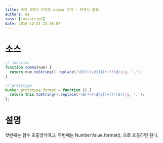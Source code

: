 ```yaml
---
title: 숫자 3자리 단위로 comma 추가 - 정규식 활용
authors: me
tags: [javascript]
date: 2016-12-21 23:48:07
---
```


# 소스

```js
// function
function comma(num) {
  return num.toString().replace(/\B(?=(\d{3})+(?!\d))/g, ',');
}

// prototype
Number.prototype.format = function () {
  return this.toString().replace(/\B(?=(\d{3})+(?!\d))/g, ',');
};
```

# 설명

첫번째는 함수 호출방식이고, 두번째는 NumberValue.format(); 으로 호출하면 된다.
